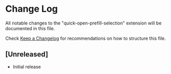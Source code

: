 # Change Log

All notable changes to the "quick-open-prefill-selection" extension will be documented in this file.

Check [Keep a Changelog](http://keepachangelog.com/) for recommendations on how to structure this file.

## [Unreleased]

- Initial release